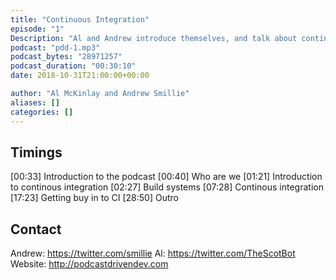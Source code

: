 ```yaml
---
title: "Continuous Integration"
episode: "1"
Description: "Al and Andrew introduce themselves, and talk about continuous integration. What's good about it, why is it difficult, etc..."
podcast: "pdd-1.mp3"
podcast_bytes: "28971257"
podcast_duration: "00:30:10"
date: 2018-10-31T21:00:00+00:00

author: "Al McKinlay and Andrew Smillie"
aliases: []
categories: []
---
```


## Timings

[00:33] Introduction to the podcast
[00:40] Who are we
[01:21] Introduction to continous integration
[02:27] Build systems
[07:28] Continous integration
[17:23] Getting buy in to CI
[28:50] Outro

## Contact

Andrew: https://twitter.com/smillie
Al: https://twitter.com/TheScotBot
Website: http://podcastdrivendev.com
